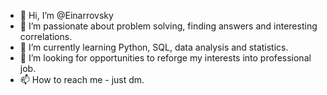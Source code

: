 - 👋 Hi, I’m @Einarrovsky
- 👀 I’m passionate about problem solving, finding answers and interesting correlations.
- 🌱 I’m currently learning Python, SQL, data analysis and statistics.
- 💞️ I’m looking for opportunities to reforge my interests into professional job.
- 📫 How to reach me - just dm.

<!---
Einarrovsky/Einarrovsky is a ✨ special ✨ repository because its `README.md` (this file) appears on your GitHub profile.
You can click the Preview link to take a look at your changes.
--->
